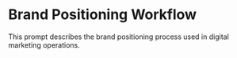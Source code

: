 # Brand Positioning Workflow

This prompt describes the brand positioning process used in digital marketing operations.
